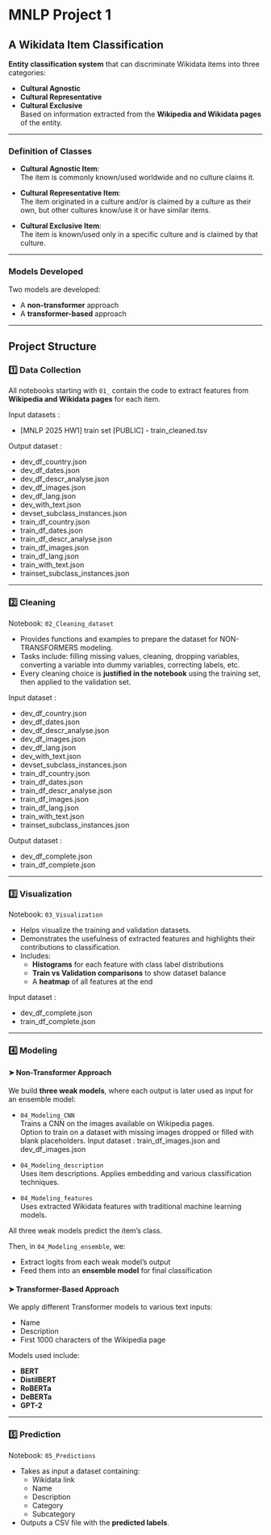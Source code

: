 # MNLP Project 1  
## A Wikidata Item Classification

**Entity classification system** that can discriminate Wikidata items into three categories:  
- **Cultural Agnostic**  
- **Cultural Representative**  
- **Cultural Exclusive**  
Based on information extracted from the **Wikipedia and Wikidata pages** of the entity.

---

### Definition of Classes

- **Cultural Agnostic Item**:  
  The item is commonly known/used worldwide and no culture claims it.

- **Cultural Representative Item**:  
  The item originated in a culture and/or is claimed by a culture as their own, but other cultures know/use it or have similar items.

- **Cultural Exclusive Item**:  
  The item is known/used only in a specific culture and is claimed by that culture.

---

### Models Developed

Two models are developed:  
- A **non-transformer** approach  
- A **transformer-based** approach

---

## Project Structure

### 1️⃣ Data Collection

All notebooks starting with `01_` contain the code to extract features from **Wikipedia and Wikidata pages** for each item.

Input datasets : 
- [MNLP 2025 HW1] train set [PUBLIC] - train_cleaned.tsv

Output dataset : 
- dev_df_country.json
- dev_df_dates.json
- dev_df_descr_analyse.json
- dev_df_images.json
- dev_df_lang.json
- dev_with_text.json
- devset_subclass_instances.json
- train_df_country.json
- train_df_dates.json
- train_df_descr_analyse.json
- train_df_images.json
- train_df_lang.json
- train_with_text.json
- trainset_subclass_instances.json

---

### 2️⃣ Cleaning

Notebook: `02_Cleaning_dataset`  
- Provides functions and examples to prepare the dataset for NON-TRANSFORMERS modeling.  
- Tasks include: filling missing values, cleaning, dropping variables, converting a variable into dummy variables, correcting labels, etc.  
- Every cleaning choice is **justified in the notebook** using the training set, then applied to the validation set.

Input dataset : 
- dev_df_country.json
- dev_df_dates.json
- dev_df_descr_analyse.json
- dev_df_images.json
- dev_df_lang.json
- dev_with_text.json
- devset_subclass_instances.json
- train_df_country.json
- train_df_dates.json
- train_df_descr_analyse.json
- train_df_images.json
- train_df_lang.json
- train_with_text.json
- trainset_subclass_instances.json

Output dataset :
- dev_df_complete.json
- train_df_complete.json

---

### 3️⃣ Visualization

Notebook: `03_Visualization`  
- Helps visualize the training and validation datasets.  
- Demonstrates the usefulness of extracted features and highlights their contributions to classification.  
- Includes:
  - **Histograms** for each feature with class label distributions
  - **Train vs Validation comparisons** to show dataset balance
  - A **heatmap** of all features at the end

Input dataset :
- dev_df_complete.json
- train_df_complete.json

---

### 4️⃣ Modeling

#### ➤ Non-Transformer Approach

We build **three weak models**, where each output is later used as input for an ensemble model:

- `04_Modeling_CNN`  
  Trains a CNN on the images available on Wikipedia pages.  
  Option to train on a dataset with missing images dropped or filled with blank placeholders. Input dataset : train_df_images.json and dev_df_images.json

- `04_Modeling_description`  
  Uses item descriptions. Applies embedding and various classification techniques.

- `04_Modeling_features`  
  Uses extracted Wikidata features with traditional machine learning models.

All three weak models predict the item’s class.

Then, in `04_Modeling_ensemble`, we:
- Extract logits from each weak model’s output
- Feed them into an **ensemble model** for final classification

#### ➤ Transformer-Based Approach

We apply different Transformer models to various text inputs:
- Name
- Description
- First 1000 characters of the Wikipedia page

Models used include:
- **BERT**
- **DistilBERT**
- **RoBERTa**
- **DeBERTa**
- **GPT-2**

---

### 5️⃣ Prediction

Notebook: `05_Predictions`  
- Takes as input a dataset containing:
  - Wikidata link
  - Name
  - Description
  - Category
  - Subcategory  
- Outputs a CSV file with the **predicted labels**.

